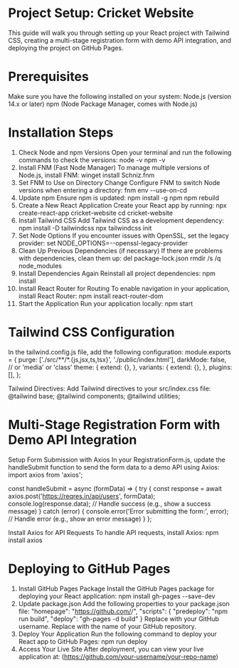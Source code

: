 # Project Setup: Cricket Website
This guide will walk you through setting up your React project with Tailwind CSS, creating a multi-stage registration form with demo API integration, and deploying the project on GitHub Pages.

# Prerequisites
Make sure you have the following installed on your system:
Node.js (version 14.x or later)
npm (Node Package Manager, comes with Node.js)

# Installation Steps
1. Check Node and npm Versions
Open your terminal and run the following commands to check the versions:
node -v
npm -v
2. Install FNM (Fast Node Manager)
To manage multiple versions of Node.js, install FNM:
winget install Schniz.fnm
3. Set FNM to Use on Directory Change
Configure FNM to switch Node versions when entering a directory:
fnm env --use-on-cd
4. Update npm
Ensure npm is updated:
npm install -g npm
npm rebuild
5. Create a New React Application
Create your React app by running:
npx create-react-app cricket-website
cd cricket-website
6. Install Tailwind CSS
Add Tailwind CSS as a development dependency:
npm install -D tailwindcss
npx tailwindcss init
7. Set Node Options
If you encounter issues with OpenSSL, set the legacy provider:
set NODE_OPTIONS=--openssl-legacy-provider
8. Clean Up Previous Dependencies (if necessary)
If there are problems with dependencies, clean them up:
del package-lock.json
rmdir /s /q node_modules
9. Install Dependencies Again
Reinstall all project dependencies:
npm install
10. Install React Router for Routing
To enable navigation in your application, install React Router:
npm install react-router-dom
11. Start the Application
Run your application locally:
npm start

# Tailwind CSS Configuration
In the tailwind.config.js file, add the following configuration:
module.exports = {
  purge: ['./src/**/*.{js,jsx,ts,tsx}', './public/index.html'],
  darkMode: false, // or 'media' or 'class'
  theme: {
    extend: {},
  },
  variants: {
    extend: {},
  },
  plugins: [],
};

Tailwind Directives:
Add Tailwind directives to your src/index.css file:
@tailwind base;
@tailwind components;
@tailwind utilities;

# Multi-Stage Registration Form with Demo API Integration
Setup Form Submission with Axios
In your RegistrationForm.js, update the handleSubmit function to send the form data to a demo API using Axios:
import axios from 'axios';

const handleSubmit = async (formData) => {
  try {
    const response = await axios.post('https://reqres.in/api/users', formData);
    console.log(response.data); // Handle success (e.g., show a success message)
  } catch (error) {
    console.error('Error submitting the form:', error); // Handle error (e.g., show an error message)
  }
};

Install Axios for API Requests
To handle API requests, install Axios:
npm install axios

# Deploying to GitHub Pages
1. Install GitHub Pages Package
Install the GitHub Pages package for deploying your React application:
npm install gh-pages --save-dev
2. Update package.json
Add the following properties to your package.json file:
"homepage": "https://github.com/<your-username>/<your-repo-name>",
"scripts": {
  "predeploy": "npm run build",
  "deploy": "gh-pages -d build"
}
Replace <your-username> with your GitHub username.
Replace <your-repo-name> with the name of your GitHub repository.
3. Deploy Your Application
Run the following command to deploy your React app to GitHub Pages:
npm run deploy
4. Access Your Live Site
After deployment, you can view your live application at:
(https://github.com/your-username/your-repo-name)
